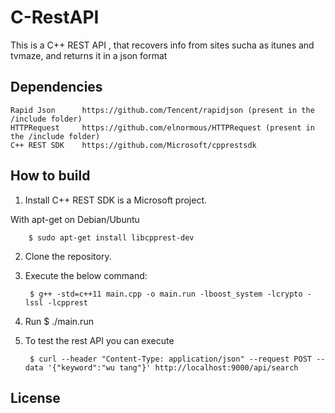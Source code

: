# C-RestAPI

This is a C++ REST API , that recovers info from sites sucha as  itunes and tvmaze, and returns it in a json format

## Dependencies
    Rapid Json      https://github.com/Tencent/rapidjson (present in the /include folder)
    HTTPRequest     https://github.com/elnormous/HTTPRequest (present in the /include folder)
    C++ REST SDK    https://github.com/Microsoft/cpprestsdk

## How to build

1. Install  C++ REST SDK is a Microsoft project.

With apt-get on Debian/Ubuntu

        $ sudo apt-get install libcpprest-dev
          
2. Clone the repository.

3. Execute the below command: 

        $ g++ -std=c++11 main.cpp -o main.run -lboost_system -lcrypto -lssl -lcpprest
4. Run
        $ ./main.run
          
4. To test the rest API you can execute
        
        $ curl --header "Content-Type: application/json" --request POST --data '{"keyword":"wu tang"}' http://localhost:9000/api/search
          
## License
